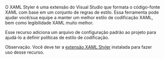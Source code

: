 ﻿O XAML Styler é uma extensão do Visual Studio que formata o código-fonte XAML com base em um conjunto de regras de estilo. Essa ferramenta pode ajudar você/sua equipe a manter um melhor estilo de codificação XAML, bem como legibilidade XAML muito melhor.

Esse recurso adiciona um arquivo de configuração padrão ao projeto para ajudá-lo a definir políticas de estilo de codificação.

Observação. Você deve ter a [extensão XAML Styler](https://marketplace.visualstudio.com/items?itemName=TeamXavalon.XAMLStyler) instalada para fazer uso desse recurso.

